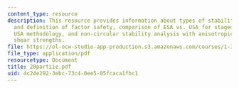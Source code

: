 ```yaml
---
content_type: resource
description: This resource provides information about types of stability analysis
  and definition of factor safety, comparison of ESA vs. USA for staged construction,
  USA methodology, and non-circular stability analysis with anisotropic undrained
  shear strengths.
file: https://ol-ocw-studio-app-production.s3.amazonaws.com/courses/1-322-soil-behavior-spring-2005/4c24e2923ebc73c40ee505fcaca1fbc1_20partiie.pdf
file_type: application/pdf
resourcetype: Document
title: 20partiie.pdf
uid: 4c24e292-3ebc-73c4-0ee5-05fcaca1fbc1
---
```

